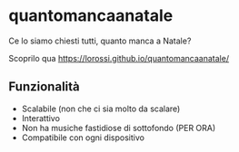 # quantomancaanatale
Ce lo siamo chiesti tutti, quanto manca a Natale?

Scoprilo qua https://lorossi.github.io/quantomancaanatale/

## Funzionalità
- Scalabile (non che ci sia molto da scalare)
- Interattivo
- Non ha musiche fastidiose di sottofondo (PER ORA)
- Compatibile con ogni dispositivo
